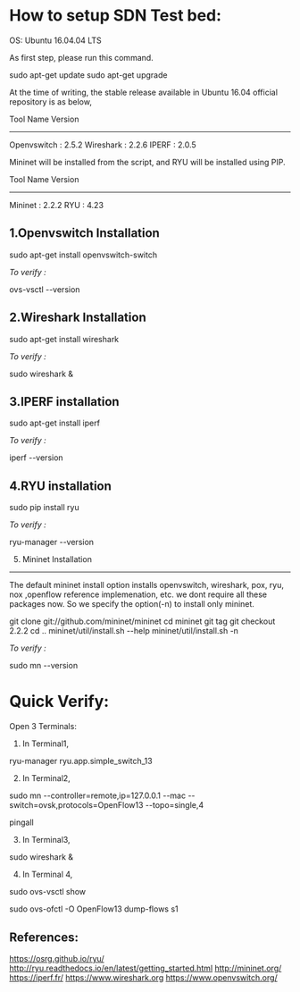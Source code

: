How to setup SDN Test bed:
=========================


OS:  Ubuntu 16.04.04 LTS

As first step, please run this command.

sudo apt-get update
sudo apt-get upgrade


At the time of writing, the stable release available in Ubuntu 16.04 official repository is as below,

Tool Name   	 Version
*************************
Openvswitch : 		2.5.2 
Wireshark   : 		2.2.6
IPERF		: 		2.0.5

Mininet will be installed from the script, and RYU will be installed using PIP.

Tool Name   	 Version
*************************
Mininet 	: 		2.2.2
RYU 		: 		4.23



1.Openvswitch Installation
-----------------------

sudo apt-get install openvswitch-switch


*To verify :*

ovs-vsctl --version


2.Wireshark Installation
-------------------------
sudo apt-get install wireshark

*To verify :*

sudo wireshark &

3.IPERF installation
---------------------

sudo apt-get install iperf

*To verify :*

iperf --version


4.RYU installation
------------------

sudo pip install ryu


*To verify :*

ryu-manager --version


5. Mininet Installation
------------------------

The default mininet install option installs openvswitch, wireshark, pox, ryu, nox ,openflow reference implemenation, etc. we dont require all these packages now. 
So we specify the option(-n) to install only mininet.

git clone git://github.com/mininet/mininet
cd mininet
git tag
git checkout 2.2.2
cd ..
mininet/util/install.sh --help
mininet/util/install.sh -n

*To verify :*

sudo mn --version



Quick Verify:
=============

Open 3 Terminals:

1. In Terminal1,

ryu-manager ryu.app.simple_switch_13

2. In Terminal2,

sudo mn --controller=remote,ip=127.0.0.1 --mac --switch=ovsk,protocols=OpenFlow13 --topo=single,4 

pingall


3. In Terminal3,

sudo wireshark &


4. In Terminal 4,

sudo ovs-vsctl show

sudo ovs-ofctl -O OpenFlow13 dump-flows s1


References:
-------------
https://osrg.github.io/ryu/
http://ryu.readthedocs.io/en/latest/getting_started.html
http://mininet.org/
https://iperf.fr/
https://www.wireshark.org
https://www.openvswitch.org/
